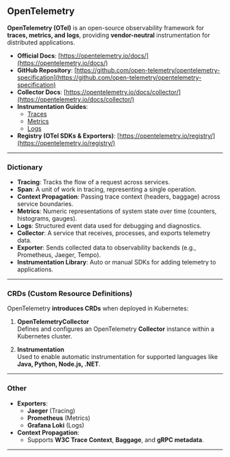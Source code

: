 ## OpenTelemetry

**OpenTelemetry (OTel)** is an open-source observability framework for **traces, metrics, and logs**, providing **vendor-neutral** instrumentation for distributed applications.

- **Official Docs**: [https://opentelemetry.io/docs/](https://opentelemetry.io/docs/)
- **GitHub Repository**: [https://github.com/open-telemetry/opentelemetry-specification](https://github.com/open-telemetry/opentelemetry-specification)
- **Collector Docs**: [https://opentelemetry.io/docs/collector/](https://opentelemetry.io/docs/collector/)
- **Instrumentation Guides**:
  - [Traces](https://opentelemetry.io/docs/concepts/signals/traces/)
  - [Metrics](https://opentelemetry.io/docs/concepts/signals/metrics/)
  - [Logs](https://opentelemetry.io/docs/concepts/signals/logs/)
- **Registry (OTel SDKs & Exporters)**: [https://opentelemetry.io/registry/](https://opentelemetry.io/registry/)

---

### Dictionary

- **Tracing**: Tracks the flow of a request across services.
- **Span**: A unit of work in tracing, representing a single operation.
- **Context Propagation**: Passing trace context (headers, baggage) across service boundaries.
- **Metrics**: Numeric representations of system state over time (counters, histograms, gauges).
- **Logs**: Structured event data used for debugging and diagnostics.
- **Collector**: A service that receives, processes, and exports telemetry data.
- **Exporter**: Sends collected data to observability backends (e.g., Prometheus, Jaeger, Tempo).
- **Instrumentation Library**: Auto or manual SDKs for adding telemetry to applications.

---

### CRDs (Custom Resource Definitions)

OpenTelemetry **introduces CRDs** when deployed in Kubernetes:

1. **OpenTelemetryCollector**  
   Defines and configures an OpenTelemetry **Collector** instance within a Kubernetes cluster.

2. **Instrumentation**  
   Used to enable automatic instrumentation for supported languages like **Java, Python, Node.js, .NET**.

---

### Other

- **Exporters**:
  - **Jaeger** (Tracing)
  - **Prometheus** (Metrics)
  - **Grafana Loki** (Logs)
- **Context Propagation**:
  - Supports **W3C Trace Context**, **Baggage**, and **gRPC metadata**.

---
